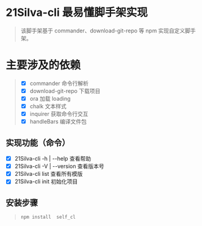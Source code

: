 # 21Silva-cli 最易懂脚手架实现

> 该脚手架基于 commander、download-git-repo 等 npm 实现自定义脚手架。

# 主要涉及的依赖

> - [x] commander 命令行解析
> - [x] download-git-repo 下载项目
> - [x] ora 加载 loading
> - [x] chalk 文本样式
> - [x] inquirer 获取命令行交互
> - [x] handleBars 编译文件包

## 实现功能（命令）

- [x] 21Silva-cli -h | --help 查看帮助
- [x] 21Silva-cli -V | --version 查看版本号
- [x] 21Silva-cli list 查看所有模版
- [x] 21Silva-cli init <project-name> 初始化项目

## 安装步骤

> `npm install  self_cl`
